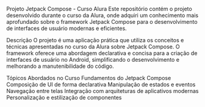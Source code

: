 Projeto Jetpack Compose - Curso Alura
Este repositório contém o projeto desenvolvido durante o curso da Alura, onde adquiri um conhecimento mais aprofundado sobre o framework Jetpack Compose para o desenvolvimento de interfaces de usuário modernas e eficientes.

Descrição
O projeto é uma aplicação prática que utiliza os conceitos e técnicas apresentadas no curso da Alura sobre Jetpack Compose. O framework oferece uma abordagem declarativa e concisa para a criação de interfaces de usuário no Android, simplificando o desenvolvimento e melhorando a manutenibilidade do código.

Tópicos Abordados no Curso
Fundamentos do Jetpack Compose
Composição de UI de forma declarativa
Manipulação de estados e eventos
Navegação entre telas
Integração com arquiteturas de aplicativos modernas
Personalização e estilização de componentes
